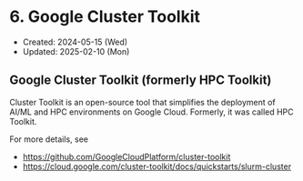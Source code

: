 # 6. Google Cluster Toolkit
* Created: 2024-05-15 (Wed)
* Updated: 2025-02-10 (Mon)

## Google Cluster Toolkit (formerly HPC Toolkit)
Cluster Toolkit is an open-source tool that simplifies the deployment of AI/ML and HPC environments on Google Cloud. Formerly, it was called HPC Toolkit.

For more details, see 
* https://github.com/GoogleCloudPlatform/cluster-toolkit
* https://cloud.google.com/cluster-toolkit/docs/quickstarts/slurm-cluster

